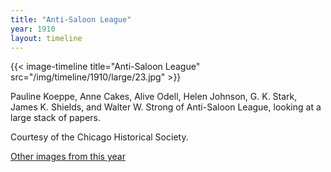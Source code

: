```yaml
---
title: "Anti-Saloon League"
year: 1910
layout: timeline
---
```


{{< image-timeline title="Anti-Saloon League" src="/img/timeline/1910/large/23.jpg" >}}


Pauline Koeppe, Anne Cakes, Alive Odell, Helen Johnson, G. K. Stark, James K. Shields, and Walter W. Strong of Anti-Saloon League, looking at a large stack of papers. 

Courtesy of the Chicago Historical Society.  

[Other images from this year](/historical/timeline/1910)